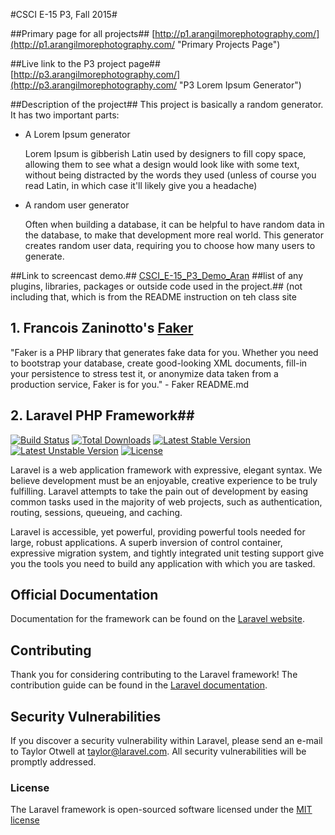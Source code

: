 #CSCI E-15 P3, Fall 2015#

##Primary page for all projects##
[http://p1.arangilmorephotography.com/](http://p1.arangilmorephotography.com/ "Primary Projects Page")

##Live link to the P3 project page##
   [http://p3.arangilmorephotography.com/](http://p3.arangilmorephotography.com/ "P3 Lorem Ipsum Generator")

##Description of the project##
This project is basically a random generator. It has two important parts:

 * A Lorem Ipsum generator

   Lorem Ipsum is gibberish Latin used by designers to fill copy space, allowing them to see what a design would look like with some text, without being distracted by the words they used (unless of course you read Latin, in which case it'll likely give you a headache)

 * A random user generator

   Often when building a database, it can be helpful to have random data in the database, to make that development more real world. This generator creates random user data, requiring you to choose how many users to generate.

##Link to screencast demo.##
[CSCI_E-15_P3_Demo_Aran](http://www.screencast.com/t/hUsqQYy3a0 "CSCI_E-15_P3_Demo_Aran")
##list of any plugins, libraries, packages or outside code used in the project.##
(not including that, which is from the README instruction on teh class site

## 1. Francois Zaninotto's [Faker](https://github.com/fzaninotto/Faker/blob/master/readme.md "Faker")
"Faker is a PHP library that generates fake data for you. Whether you need to bootstrap your database, create good-looking XML documents, fill-in your persistence to stress test it, or anonymize data taken from a production service, Faker is for you." - Faker README.md

## 2. Laravel PHP Framework##

[![Build Status](https://travis-ci.org/laravel/framework.svg)](https://travis-ci.org/laravel/framework)
[![Total Downloads](https://poser.pugx.org/laravel/framework/d/total.svg)](https://packagist.org/packages/laravel/framework)
[![Latest Stable Version](https://poser.pugx.org/laravel/framework/v/stable.svg)](https://packagist.org/packages/laravel/framework)
[![Latest Unstable Version](https://poser.pugx.org/laravel/framework/v/unstable.svg)](https://packagist.org/packages/laravel/framework)
[![License](https://poser.pugx.org/laravel/framework/license.svg)](https://packagist.org/packages/laravel/framework)

Laravel is a web application framework with expressive, elegant syntax. We believe development must be an enjoyable, creative experience to be truly fulfilling. Laravel attempts to take the pain out of development by easing common tasks used in the majority of web projects, such as authentication, routing, sessions, queueing, and caching.

Laravel is accessible, yet powerful, providing powerful tools needed for large, robust applications. A superb inversion of control container, expressive migration system, and tightly integrated unit testing support give you the tools you need to build any application with which you are tasked.

## Official Documentation

Documentation for the framework can be found on the [Laravel website](http://laravel.com/docs).

## Contributing

Thank you for considering contributing to the Laravel framework! The contribution guide can be found in the [Laravel documentation](http://laravel.com/docs/contributions).

## Security Vulnerabilities

If you discover a security vulnerability within Laravel, please send an e-mail to Taylor Otwell at taylor@laravel.com. All security vulnerabilities will be promptly addressed.

### License

The Laravel framework is open-sourced software licensed under the [MIT license](http://opensource.org/licenses/MIT)
